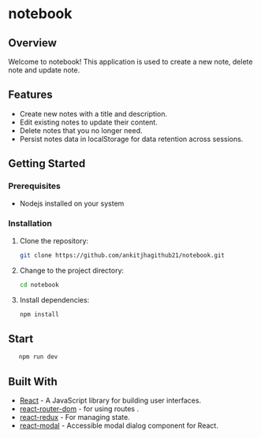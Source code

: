 # notebook

## Overview

Welcome to notebook! This application is used to create a new note, delete note and update note.


## Features

- Create new notes with a title and description.
- Edit existing notes to update their content.
- Delete notes that you no longer need.
- Persist notes data in localStorage for data retention across sessions.


## Getting Started

### Prerequisites

- Nodejs installed on your system
### Installation

1. Clone the repository:

    ```bash
    git clone https://github.com/ankitjhagithub21/notebook.git
    ```

2. Change to the project directory:

    ```bash
    cd notebook
    ```

3. Install dependencies:

    ```bash
    npm install
    ```

## Start

 ```bash
    npm run dev
 ```


## Built With

- [React](https://reactjs.org/) - A JavaScript library for building user interfaces.
- [react-router-dom](https://reactrouter.com/en/main) - for using routes .
- [react-redux](https://react-redux.js.org/) - For managing state.
- [react-modal](https://github.com/reactjs/react-modal) - Accessible modal dialog component for React.



